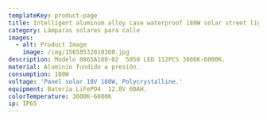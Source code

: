 ```yaml
---
templateKey: product-page
title: Intelligent aluminum alloy case waterproof 180W solar street light
category: Lámparas solares para calle
images:
  - alt: Product Image
    image: /img/15658532818360.jpg
description: Modelo 0865A180-02  5050 LED 112PCS 3000K-6000K.
material: Aluminio fundido a presión.
consumption: 180W
voltage: 'Panel solar 18V 180W, Polycrystalline.'
equipment: Batería LiFePO4  12.8V 60AH.
colorTemperature: 3000K-6000K
ip: IP65
---
```


